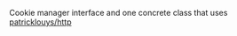 Cookie manager interface and one concrete class that uses [patricklouys/http](https://github.com/PatrickLouys/http)
